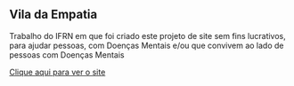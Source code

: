 ## Vila da Empatia
 Trabalho do IFRN em que foi criado este projeto de site sem fins lucrativos, para ajudar pessoas, com Doenças Mentais e/ou que convivem ao lado de pessoas com Doenças Mentais
 
[Clique aqui para ver o site](https://mateusesm.github.io/vila-da-empatia/)
